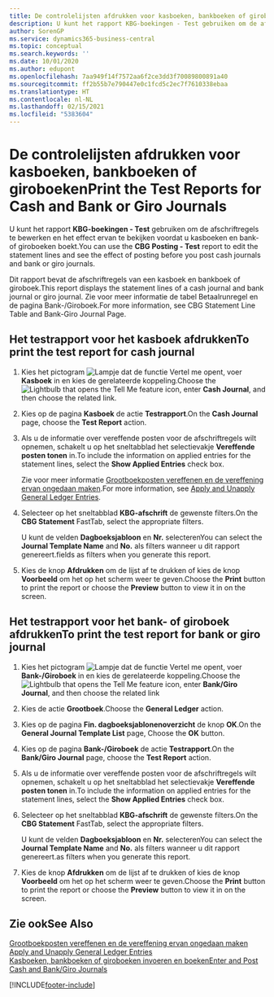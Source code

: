 ```yaml
---
title: De controlelijsten afdrukken voor kasboeken, bankboeken of giroboeken
description: U kunt het rapport KBG-boekingen - Test gebruiken om de afschriftregels te bewerken en het effect ervan te bekijken voordat u kasboeken en bank- of giroboeken boekt.
author: SorenGP
ms.service: dynamics365-business-central
ms.topic: conceptual
ms.search.keywords: ''
ms.date: 10/01/2020
ms.author: edupont
ms.openlocfilehash: 7aa949f14f7572aa6f2ce3dd3f70089800891a40
ms.sourcegitcommit: ff2b55b7e790447e0c1fcd5c2ec7f7610338ebaa
ms.translationtype: HT
ms.contentlocale: nl-NL
ms.lasthandoff: 02/15/2021
ms.locfileid: "5383604"
---
```

# <a name="print-the-test-reports-for-cash-and-bank-or-giro-journals"></a><span data-ttu-id="8cdc5-103">De controlelijsten afdrukken voor kasboeken, bankboeken of giroboeken</span><span class="sxs-lookup"><span data-stu-id="8cdc5-103">Print the Test Reports for Cash and Bank or Giro Journals</span></span>
<span data-ttu-id="8cdc5-104">U kunt het rapport **KBG-boekingen - Test** gebruiken om de afschriftregels te bewerken en het effect ervan te bekijken voordat u kasboeken en bank- of giroboeken boekt.</span><span class="sxs-lookup"><span data-stu-id="8cdc5-104">You can use the **CBG Posting - Test** report to edit the statement lines and see the effect of posting before you post cash journals and bank or giro journals.</span></span>  

<span data-ttu-id="8cdc5-105">Dit rapport bevat de afschriftregels van een kasboek en bankboek of giroboek.</span><span class="sxs-lookup"><span data-stu-id="8cdc5-105">This report displays the statement lines of a cash journal and bank journal or giro journal.</span></span> <span data-ttu-id="8cdc5-106">Zie voor meer informatie de tabel Betaalrunregel en de pagina Bank-/Giroboek.</span><span class="sxs-lookup"><span data-stu-id="8cdc5-106">For more information, see CBG Statement Line Table and Bank-Giro Journal Page.</span></span>  

## <a name="to-print-the-test-report-for-cash-journal"></a><span data-ttu-id="8cdc5-107">Het testrapport voor het kasboek afdrukken</span><span class="sxs-lookup"><span data-stu-id="8cdc5-107">To print the test report for cash journal</span></span>  

1.  <span data-ttu-id="8cdc5-108">Kies het pictogram ![Lampje dat de functie Vertel me opent](../../media/ui-search/search_small.png "Vertel me wat u wilt doen"), voer **Kasboek** in en kies de gerelateerde koppeling.</span><span class="sxs-lookup"><span data-stu-id="8cdc5-108">Choose the ![Lightbulb that opens the Tell Me feature](../../media/ui-search/search_small.png "Tell me what you want to do") icon, enter **Cash Journal**, and then choose the related link.</span></span>  
2.  <span data-ttu-id="8cdc5-109">Kies op de pagina **Kasboek** de actie **Testrapport**.</span><span class="sxs-lookup"><span data-stu-id="8cdc5-109">On the **Cash Journal** page, choose the **Test Report** action.</span></span>  
3.  <span data-ttu-id="8cdc5-110">Als u de informatie over vereffende posten voor de afschriftregels wilt opnemen, schakelt u op het sneltabblad het selectievakje **Vereffende posten tonen** in.</span><span class="sxs-lookup"><span data-stu-id="8cdc5-110">To include the information on applied entries for the statement lines, select the **Show Applied Entries** check box.</span></span>  

    <span data-ttu-id="8cdc5-111">Zie voor meer informatie [Grootboekposten vereffenen en de vereffening ervan ongedaan maken](how-to-apply-and-unapply-general-ledger-entries.md).</span><span class="sxs-lookup"><span data-stu-id="8cdc5-111">For more information, see [Apply and Unapply General Ledger Entries](how-to-apply-and-unapply-general-ledger-entries.md).</span></span>  

4.  <span data-ttu-id="8cdc5-112">Selecteer op het sneltabblad **KBG-afschrift** de gewenste filters.</span><span class="sxs-lookup"><span data-stu-id="8cdc5-112">On the **CBG Statement** FastTab, select the appropriate filters.</span></span>  

    <span data-ttu-id="8cdc5-113">U kunt de velden **Dagboeksjabloon** en **Nr.** selecteren</span><span class="sxs-lookup"><span data-stu-id="8cdc5-113">You can select the **Journal Template Name** and **No.**</span></span> <span data-ttu-id="8cdc5-114">als filters wanneer u dit rapport genereert.</span><span class="sxs-lookup"><span data-stu-id="8cdc5-114">fields as filters when you generate this report.</span></span>  
5.  <span data-ttu-id="8cdc5-115">Kies de knop **Afdrukken** om de lijst af te drukken of kies de knop **Voorbeeld** om het op het scherm weer te geven.</span><span class="sxs-lookup"><span data-stu-id="8cdc5-115">Choose the **Print** button to print the report or choose the **Preview** button to view it in on the screen.</span></span>  

## <a name="to-print-the-test-report-for-bank-or-giro-journal"></a><span data-ttu-id="8cdc5-116">Het testrapport voor het bank- of giroboek afdrukken</span><span class="sxs-lookup"><span data-stu-id="8cdc5-116">To print the test report for bank or giro journal</span></span>  

1.  <span data-ttu-id="8cdc5-117">Kies het pictogram ![Lampje dat de functie Vertel me opent](../../media/ui-search/search_small.png "Vertel me wat u wilt doen"), voer **Bank-/Giroboek** in en kies de gerelateerde koppeling.</span><span class="sxs-lookup"><span data-stu-id="8cdc5-117">Choose the ![Lightbulb that opens the Tell Me feature](../../media/ui-search/search_small.png "Tell me what you want to do") icon, enter **Bank/Giro Journal**, and then choose the related link</span></span>  
2.  <span data-ttu-id="8cdc5-118">Kies de actie **Grootboek**.</span><span class="sxs-lookup"><span data-stu-id="8cdc5-118">Choose the **General Ledger** action.</span></span>  
3.  <span data-ttu-id="8cdc5-119">Kies op de pagina **Fin. dagboeksjablonenoverzicht** de knop **OK**.</span><span class="sxs-lookup"><span data-stu-id="8cdc5-119">On the **General Journal Template List** page, Choose the **OK** button.</span></span>  
4.  <span data-ttu-id="8cdc5-120">Kies op de pagina **Bank-/Giroboek** de actie **Testrapport**.</span><span class="sxs-lookup"><span data-stu-id="8cdc5-120">On the **Bank/Giro Journal** page, choose the **Test Report** action.</span></span>  
5.  <span data-ttu-id="8cdc5-121">Als u de informatie over vereffende posten voor de afschriftregels wilt opnemen, schakelt u op het sneltabblad het selectievakje **Vereffende posten tonen** in.</span><span class="sxs-lookup"><span data-stu-id="8cdc5-121">To include the information on applied entries for the statement lines, select the **Show Applied Entries** check box.</span></span>  
6.  <span data-ttu-id="8cdc5-122">Selecteer op het sneltabblad **KBG-afschrift** de gewenste filters.</span><span class="sxs-lookup"><span data-stu-id="8cdc5-122">On the **CBG Statement** FastTab, select the appropriate filters.</span></span>  

    <span data-ttu-id="8cdc5-123">U kunt de velden **Dagboeksjabloon** en **Nr.** selecteren</span><span class="sxs-lookup"><span data-stu-id="8cdc5-123">You can select the **Journal Template Name** and **No.**</span></span> <span data-ttu-id="8cdc5-124">als filters wanneer u dit rapport genereert.</span><span class="sxs-lookup"><span data-stu-id="8cdc5-124">as filters when you generate this report.</span></span>  

7.  <span data-ttu-id="8cdc5-125">Kies de knop **Afdrukken** om de lijst af te drukken of kies de knop **Voorbeeld** om het op het scherm weer te geven.</span><span class="sxs-lookup"><span data-stu-id="8cdc5-125">Choose the **Print** button to print the report or choose the **Preview** button to view it in on the screen.</span></span>  

## <a name="see-also"></a><span data-ttu-id="8cdc5-126">Zie ook</span><span class="sxs-lookup"><span data-stu-id="8cdc5-126">See Also</span></span>  
 <span data-ttu-id="8cdc5-127">[Grootboekposten vereffenen en de vereffening ervan ongedaan maken](how-to-apply-and-unapply-general-ledger-entries.md) </span><span class="sxs-lookup"><span data-stu-id="8cdc5-127">[Apply and Unapply General Ledger Entries](how-to-apply-and-unapply-general-ledger-entries.md) </span></span>  
 [<span data-ttu-id="8cdc5-128">Kasboeken, bankboeken of giroboeken invoeren en boeken</span><span class="sxs-lookup"><span data-stu-id="8cdc5-128">Enter and Post Cash and Bank/Giro Journals</span></span>](how-to-enter-and-post-cash-and-bank-or-giro-journals.md)


[!INCLUDE[footer-include](../../includes/footer-banner.md)]